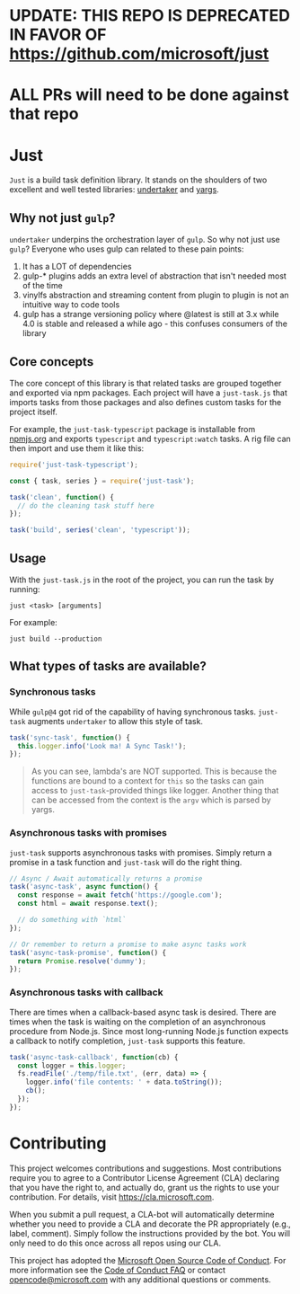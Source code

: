 # UPDATE: THIS REPO IS DEPRECATED IN FAVOR OF https://github.com/microsoft/just
# ALL PRs will need to be done against that repo

# Just

`Just` is a build task definition library. It stands on the shoulders of two excellent and well tested libraries: [undertaker](https://github.com/gulpjs/undertaker) and [yargs](https://github.com/yargs/yargs).

## Why not just `gulp`?

`undertaker` underpins the orchestration layer of `gulp`. So why not just use `gulp`? Everyone who uses gulp can related to these pain points:

1. It has a LOT of dependencies
2. gulp-\* plugins adds an extra level of abstraction that isn't needed most of the time
3. vinylfs abstraction and streaming content from plugin to plugin is not an intuitive way to code tools
4. gulp has a strange versioning policy where @latest is still at 3.x while 4.0 is stable and released a while ago - this confuses consumers of the library

## Core concepts

The core concept of this library is that related tasks are grouped together and exported via npm packages. Each project will have a `just-task.js` that imports tasks from those packages and also defines custom tasks for the project itself.

For example, the `just-task-typescript` package is installable from [npmjs.org](https://npmjs.org/just-task-typescript) and exports `typescript` and `typescript:watch` tasks. A rig file can then import and use them it like this:

```js
require('just-task-typescript');

const { task, series } = require('just-task');

task('clean', function() {
  // do the cleaning task stuff here
});

task('build', series('clean', 'typescript'));
```

## Usage

With the `just-task.js` in the root of the project, you can run the task by running:

```
just <task> [arguments]
```

For example:

```
just build --production
```

## What types of tasks are available?

### Synchronous tasks

While `gulp@4` got rid of the capability of having synchronous tasks. `just-task` augments `undertaker` to allow this style of task.

```ts
task('sync-task', function() {
  this.logger.info('Look ma! A Sync Task!');
});
```

> As you can see, lambda's are NOT supported. This is because the functions are bound to a context for `this` so the tasks can gain access to `just-task`-provided things like logger. Another thing that can be accessed from the context is the `argv` which is parsed by yargs.

### Asynchronous tasks with promises

`just-task` supports asynchronous tasks with promises. Simply return a promise in a task function and `just-task` will do the right thing.

```ts
// Async / Await automatically returns a promise
task('async-task', async function() {
  const response = await fetch('https://google.com');
  const html = await response.text();

  // do something with `html`
});

// Or remember to return a promise to make async tasks work
task('async-task-promise', function() {
  return Promise.resolve('dummy');
});
```

### Asynchronous tasks with callback

There are times when a callback-based async task is desired. There are times when the task is waiting on the completion of an asynchronous procedure from Node.js. Since most long-running Node.js function expects a callback to notify completion, `just-task` supports this feature.

```ts
task('async-task-callback', function(cb) {
  const logger = this.logger;
  fs.readFile('./temp/file.txt', (err, data) => {
    logger.info('file contents: ' + data.toString());
    cb();
  });
});
```

# Contributing

This project welcomes contributions and suggestions. Most contributions require you to agree to a
Contributor License Agreement (CLA) declaring that you have the right to, and actually do, grant us
the rights to use your contribution. For details, visit https://cla.microsoft.com.

When you submit a pull request, a CLA-bot will automatically determine whether you need to provide
a CLA and decorate the PR appropriately (e.g., label, comment). Simply follow the instructions
provided by the bot. You will only need to do this once across all repos using our CLA.

This project has adopted the [Microsoft Open Source Code of Conduct](https://opensource.microsoft.com/codeofconduct/).
For more information see the [Code of Conduct FAQ](https://opensource.microsoft.com/codeofconduct/faq/) or
contact [opencode@microsoft.com](mailto:opencode@microsoft.com) with any additional questions or comments.
